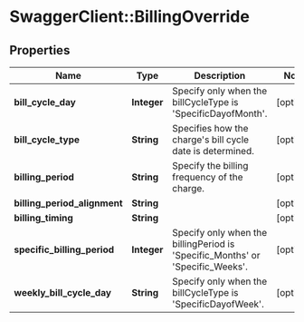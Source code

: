 # SwaggerClient::BillingOverride

## Properties
Name | Type | Description | Notes
------------ | ------------- | ------------- | -------------
**bill_cycle_day** | **Integer** | Specify only when the billCycleType is &#39;SpecificDayofMonth&#39;. | [optional] 
**bill_cycle_type** | **String** | Specifies how the charge&#39;s bill cycle date is determined. | [optional] 
**billing_period** | **String** | Specify the billing frequency of the charge. | [optional] 
**billing_period_alignment** | **String** |  | [optional] 
**billing_timing** | **String** |  | [optional] 
**specific_billing_period** | **Integer** | Specify only when the billingPeriod is &#39;Specific_Months&#39; or &#39;Specific_Weeks&#39;. | [optional] 
**weekly_bill_cycle_day** | **String** | Specify only when the billCycleType is &#39;SpecificDayofWeek&#39;. | [optional] 


